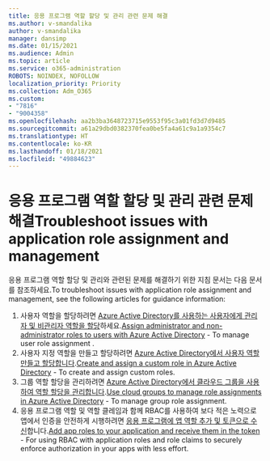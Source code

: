```yaml
---
title: 응용 프로그램 역할 할당 및 관리 관련 문제 해결
ms.author: v-smandalika
author: v-smandalika
manager: dansimp
ms.date: 01/15/2021
ms.audience: Admin
ms.topic: article
ms.service: o365-administration
ROBOTS: NOINDEX, NOFOLLOW
localization_priority: Priority
ms.collection: Adm_O365
ms.custom:
- "7816"
- "9004358"
ms.openlocfilehash: aa2b3ba3648723715e9553f95c3a01fd3d7d9485
ms.sourcegitcommit: a61a29dbd0382370fea0be5fa4a61c9a1a9354c7
ms.translationtype: HT
ms.contentlocale: ko-KR
ms.lasthandoff: 01/18/2021
ms.locfileid: "49884623"
---
```

# <a name="troubleshoot-issues-with-application-role-assignment-and-management"></a><span data-ttu-id="820ec-102">응용 프로그램 역할 할당 및 관리 관련 문제 해결</span><span class="sxs-lookup"><span data-stu-id="820ec-102">Troubleshoot issues with application role assignment and management</span></span>

<span data-ttu-id="820ec-103">응용 프로그램 역할 할당 및 관리와 관련된 문제를 해결하기 위한 지침 문서는 다음 문서를 참조하세요.</span><span class="sxs-lookup"><span data-stu-id="820ec-103">To troubleshoot issues with application role assignment and management, see the following articles for guidance information:</span></span>

1. <span data-ttu-id="820ec-104">사용자 역할을 할당하려면 [Azure Active Directory를 사용하는 사용자에게 관리자 및 비관리자 역할을 할당](https://docs.microsoft.com/azure/active-directory/fundamentals/active-directory-users-assign-role-azure-portal)하세요.</span><span class="sxs-lookup"><span data-stu-id="820ec-104">[Assign administrator and non-administrator roles to users with Azure Active Directory](https://docs.microsoft.com/azure/active-directory/fundamentals/active-directory-users-assign-role-azure-portal) - To manage user role assignment .</span></span>
2. <span data-ttu-id="820ec-105">사용자 지정 역할을 만들고 할당하려면 [Azure Active Directory에서 사용자 역할 만들고 할당합니다](https://docs.microsoft.com/azure/active-directory/roles/custom-create).</span><span class="sxs-lookup"><span data-stu-id="820ec-105">[Create and assign a custom role in Azure Active Directory](https://docs.microsoft.com/azure/active-directory/roles/custom-create) - To create and assign custom roles.</span></span>
3. <span data-ttu-id="820ec-106">그룹 역할 할당을 관리하려면 [Azure Active Directory에서 클라우드 그룹을 사용하여 역할 할당을 관리합니다](https://docs.microsoft.com/azure/active-directory/roles/groups-concept).</span><span class="sxs-lookup"><span data-stu-id="820ec-106">[Use cloud groups to manage role assignments in Azure Active Directory](https://docs.microsoft.com/azure/active-directory/roles/groups-concept) - To manage group role assignment.</span></span>
4. <span data-ttu-id="820ec-107">응용 프로그램 역할 및 역할 클레임과 함께 RBAC를 사용하여 보다 적은 노력으로 앱에서 인증을 안전하게 시행하려면 [응용 프로그램에 앱 역할 추가 및 토큰으로 수신](https://docs.microsoft.com/azure/active-directory/develop/howto-add-app-roles-in-azure-ad-apps#app-roles-vs-groups)합니다.</span><span class="sxs-lookup"><span data-stu-id="820ec-107">[Add app roles to your application and receive them in the token](https://docs.microsoft.com/azure/active-directory/develop/howto-add-app-roles-in-azure-ad-apps#app-roles-vs-groups) - For using RBAC with application roles and role claims to securely enforce authorization in your apps with less effort.</span></span>
